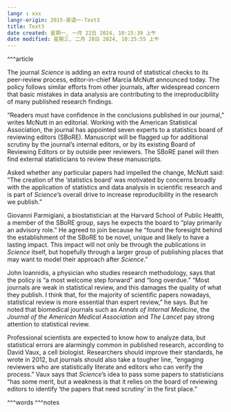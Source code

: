 ```yaml
---
langr : xxx
langr-origin: 2015-英语一-Text3
title: Text3
date created: 星期一, 一月 22日 2024, 10:15:39 上午
date modified: 星期三, 二月 28日 2024, 10:25:55 上午
---
```


^^^article

The journal _Science_ is adding an extra round of statistical checks to its peer-review process, editor-in-chief Marcia McNutt announced today. The policy follows similar efforts from other journals, after widespread concern that basic mistakes in data analysis are contributing to the irreproducibility of many published research findings.

“Readers must have confidence in the conclusions published in our journal,” writes McNutt in an editorial. Working with the American Statistical Association, the journal has appointed seven experts to a statistics board of reviewing editors (SBoRE). Manuscript will be flagged up for additional scrutiny by the journal’s internal editors, or by its existing Board of Reviewing Editors or by outside peer reviewers. The SBoRE panel will then find external statisticians to review these manuscripts.

Asked whether any particular papers had impelled the change, McNutt said: “The creation of the ‘statistics board’ was motivated by concerns broadly with the application of statistics and data analysis in scientific research and is part of _Science_’s overall drive to increase reproducibility in the research we publish.”

Giovanni Parmigiani, a biostatistician at the Harvard School of Public Health, a member of the SBoRE group, says he expects the board to “play primarily an advisory role.” He agreed to join because he “found the foresight behind the establishment of the SBoRE to be novel, unique and likely to have a lasting impact. This impact will not only be through the publications in _Science_ itself, but hopefully through a larger group of publishing places that may want to model their approach after _Science_.”

John Ioannidis, a physician who studies research methodology, says that the policy is “a most welcome step forward” and “long overdue.” “Most journals are weak in statistical review, and this damages the quality of what they publish. I think that, for the majority of scientific papers nowadays, statistical review is more essential than expert review,” he says. But he noted that biomedical journals such as _Annals of Internal Medicine_, the _Journal of the American Medical Association_ and _The Lancet_ pay strong attention to statistical review.

Professional scientists are expected to know how to analyze data, but statistical errors are alarmingly common in published research, according to David Vaux, a cell biologist. Researchers should improve their standards, he wrote in 2012, but journals should also take a tougher line, “engaging reviewers who are statistically literate and editors who can verify the process.” Vaux says that _Science_’s idea to pass some papers to statisticians “has some merit, but a weakness is that it relies on the board of reviewing editors to identify ‘the papers that need scrutiny’ in the first place.”




^^^words
^^^notes
